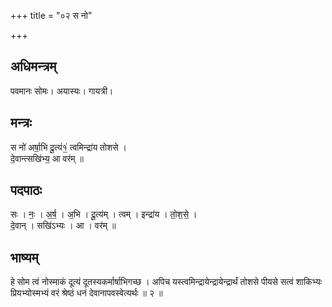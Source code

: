+++
title = "०२ स नो"

+++
## अधिमन्त्रम्
पवमानः सोमः। अयास्यः। गायत्री।

## मन्त्रः
स नो॑ अर्षा॒भि दू॒त्यं१॒॑ त्वमिन्द्रा॑य तोशसे ।  
दे॒वान्त्सखि॑भ्य॒ आ वर॑म् ॥

## पदपाठः
सः । नः॒ । अ॒र्ष॒ । अ॒भि । दू॒त्य॑म् । त्वम् । इन्द्रा॑य । तो॒श॒से॒ ।  
दे॒वान् । सखि॑ऽभ्यः । आ । वर॑म् ॥

## भाष्यम्
हे सोम त्वं नोस्माकं दूत्यं दूतस्यकर्मार्षाभिगच्छ । अपिच यस्त्वमिन्द्रायेन्द्रायेन्द्रार्थं तोशसे पीयसे सत्वं शाकिभ्यः प्रियभ्योस्मभ्यं वरं श्रेष्ठं धनं देवानापवस्वेत्यर्थः ॥ २ ॥